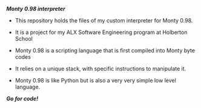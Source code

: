 ***Monty 0.98 interpreter***

* This repository holds the files of my custom interpreter for Monty 0.98.

* It is a project for my ALX Software Engineering program at Holberton School

* Monty 0.98 is a scripting language that is first compiled into Monty byte codes

* It relies on a unique stack, with specific instructions to manipulate it.

* Monty 0.98 is like Python but is also a very very simple low level language.

***Go for code!***
